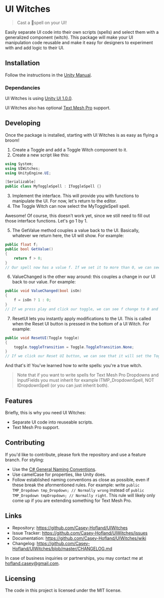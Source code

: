 # UI Witches
> Cast a 💫spell on your UI!

Easily separate UI code into their own scripts (spells) and select them with a generalized component (witch). This package will make your UI manipulation code reusable and make it easy for designers to experiment with and add logic to their UI.

## Installation

Follow the instructions in the [Unity Manual](https://docs.unity3d.com/Manual/upm-ui-giturl.html).

### Dependancies

UI Witches is using [Unity UI 1.0.0](https://docs.unity3d.com/Packages/com.unity.ugui@1.0/manual/index.html).

UI Witches also has optional [Text Mesh Pro](https://docs.unity3d.com/Packages/com.unity.textmeshpro@3.0/manual/index.html) support.

## Developing

Once the package is installed, starting with UI Witches is as easy as flying a broom!
1. Create a Toggle and add a Toggle Witch component to it.
2. Create a new script like this:
```csharp
using System;
using UIWitches;
using UnityEngine.UI;

[Serializable]
public class MyToggleSpell : IToggleSpell {}
```
3. Implement the interface. This will provide you with functions to manipulate the UI. For now, let's return to the editor.
4. The Toggle Witch can now select the MyToggleSpell spell.

Awesome! Of course, this doesn't work yet, since we still need to fill out those interface functions. Let's go 1 by 1.

5. The GetValue method couples a value back to the UI. Basically, whatever we return here, the UI will show. For example:
```csharp
public float f;
public bool GetValue()
{
    return f > 0;
}
// Our spell now has a value f. If we set it to more than 0, we can see our toggle turn on, and off again when we set our value to 0 or lower.
```

6. ValueChanged is the other way around: this couples a change in our UI back to our value. For example:
```csharp
public void ValueChanged(bool isOn)
{
    f = isOn ? 1 : 0;
}
// If we press play and click our toggle, we can see f change to 0 and 1 for off and on respectively.
```

7. ResetUI lets you instantly apply modifications to the UI. This is called when the Reset UI button is pressed in the bottom of a UI Witch. For example:
```csharp
public void ResetUI(Toggle toggle)
{
    toggle.toggleTransition = Toggle.ToggleTransition.None;
}
// If we click our Reset UI button, we can see that it will set the Toggle Transition on our Toggle to None.
```

And that's it! You've learned how to write spells: you're a true witch.

> Note that if you want to write spells for Text Mesh Pro Dropdowns and InputFields you must inherit for example ITMP_DropdownSpell, NOT IDropdownSpell (or you can just inherit both).

## Features

Briefly, this is why you need UI Witches:
* Separate UI code into reuseable scripts.
* Text Mesh Pro support.

## Contributing

If you'd like to contribute, please fork the repository and use a feature branch. For styling:
* Use the [C# General Naming Conventions](https://docs.microsoft.com/en-us/dotnet/standard/design-guidelines/general-naming-conventions).
* Use camelCase for properties, like Unity does.
* Follow established naming conventions as close as possible, even if these break the aformentioned rules. For example: write `public TMP_Dropdown tmp_Dropdown; // Normally wrong` instead of `public TMP_Dropdown tmpDropdown; // Normally right`. This rule will likely only come up if you are extending something for Text Mesh Pro.

## Links

- Repository: https://github.com/Casey-Hofland/UIWitches
- Issue Tracker: https://github.com/Casey-Hofland/UIWitches/issues
- Documentation: https://github.com/Casey-Hofland/UIWitches/wiki
- Changelog: https://github.com/Casey-Hofland/UIWitches/blob/master/CHANGELOG.md

In case of business inquiries or partnerships, you may contact me at hofland.casey@gmail.com.

## Licensing

The code in this project is licensed under the MIT license.
